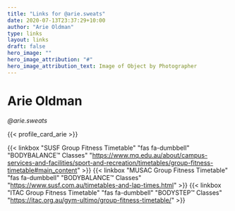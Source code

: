```yaml
---
title: "Links for @arie.sweats"
date: 2020-07-13T23:37:29+10:00
author: "Arie Oldman"
type: links
layout: links
draft: false
hero_image: ""
hero_image_attribution: "#"
hero_image_attribution_text: Image of Object by Photographer
---
```


# Arie Oldman
_@arie.sweats_

{{< profile_card_arie >}}

{{< linkbox "SUSF Group Fitness Timetable" "fas fa-dumbbell" "BODYBALANCE™ Classes" "https://www.mq.edu.au/about/campus-services-and-facilities/sport-and-recreation/timetables/group-fitness-timetable#main_content" >}}
{{< linkbox "MUSAC Group Fitness Timetable" "fas fa-dumbbell" "BODYBALANCE™ Classes" "https://www.susf.com.au/timetables-and-lap-times.html" >}}
{{< linkbox "ITAC Group Fitness Timetable" "fas fa-dumbbell" "BODYSTEP™ Classes" "https://itac.org.au/gym-ultimo/group-fitness-timetable/" >}}
